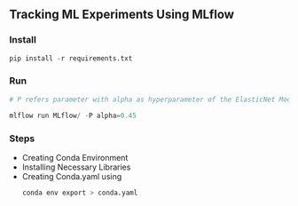 ## Tracking ML Experiments Using MLflow

### Install

```python
pip install -r requirements.txt
```

### Run

```python
# P refers parameter with alpha as hyperparameter of the ElasticNet Model.

mlflow run MLflow/ -P alpha=0.45
```

### Steps

* Creating Conda Environment
* Installing Necessary Libraries
* Creating Conda.yaml using 
  ```python
  conda env export > conda.yaml
  ```
